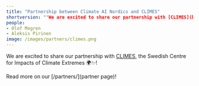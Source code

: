 ```yaml
---
title: "Partnership between Climate AI Nordics and CLIMES"
shortversion: ""We are excited to share our partnership with [CLIMES](https://climes.se/), the Swedish Centre for Impacts of Climate Extremes 🌍✨!"
people:
- Olof Mogren
- Aleksis Pirinen
image: /images/partners/climes.png
---
```


We are excited to share our partnership with [CLIMES](https://climes.se/), the Swedish Centre for Impacts of Climate Extremes 🌍✨!

Read more on our [/partners/](partner page)!

